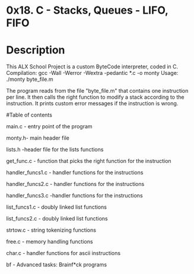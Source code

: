 # 0x18. C - Stacks, Queues - LIFO, FIFO

# Description

This ALX School Project is a custom ByteCode interpreter, coded in C. Compilation: gcc -Wall -Werror -Wextra -pedantic *.c -o monty Usage: ./monty byte_file.m

The program reads from the file "byte_file.m" that contains one instruction per line. It then calls the right function to modify a stack according to the instruction. It prints custom error messages if the instruction is wrong.

#Table of contents

main.c -	entry point of the program

monty.h-	main header file

lists.h	-header file for the lists functions

get_func.c    - function that picks the right function for the instruction

handler_funcs1.c -	handler functions for the instructions

handler_funcs2.c -	handler functions for the instructions

handler_funcs3.c	-handler functions for the instructions

list_funcs1.c	-	doubly linked list functions

list_funcs2.c	-	doubly linked list functions

strtow.c	-	string tokenizing functions

free.c		-	memory handling functions

char.c		-	handler functions for ascii instructions

bf	-	Advanced tasks: Brainf*ck programs
